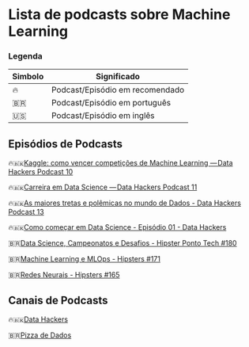 # Lista de podcasts sobre Machine Learning

### Legenda

| Simbolo | Significado|
|---------|------------|
| 🔥      | Podcast/Episódio em recomendado |
| 🇧🇷      | Podcast/Episódio em português |
| 🇺🇸      | Podcast/Episódio em inglês |

## Episódios de Podcasts

🔥🇧🇷[Kaggle: como vencer competições de Machine Learning — Data Hackers Podcast 10]()

🔥🇧🇷[Carreira em Data Science — Data Hackers Podcast 11]()

🔥🇧🇷[As maiores tretas e polêmicas no mundo de Dados - Data Hackers Podcast 13]()

🔥🇧🇷[Como começar em Data Science - Episódio 01 - Data Hackers]()

🇧🇷[Data Science, Campeonatos e Desafios - Hipster Ponto Tech #180](https://open.spotify.com/episode/4sX3aaZe1sqjkHGeZPLU7J?si=3pnm1t7MRWKbxQiA5REFHw)

🇧🇷[Machine Learning e MLOps - Hipsters #171](https://open.spotify.com/episode/3djwWispfu8qT0fJurk3HL?si=cMiE19NuRp-1lrVgwCgcIQ)

🇧🇷[Redes Neurais - Hipsters #165](https://open.spotify.com/episode/5EB90yOv4UxRE75jz7rfKo?si=16oIk0QCTGW44YCEM5ESZg)

## Canais de Podcasts

🔥🇧🇷[Data Hackers](https://datahackers.com.br/podcast)

🇧🇷[Pizza de Dados](https://pizzadedados.com)
